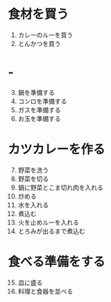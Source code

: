 # 食材を買う

1. カレーのルーを買う
2. とんかつを買う

# -

3. 鍋を準備する
4. コンロを準備する
5. ガスを準備する
6. お玉を準備する

# カツカレーを作る

7. 野菜を洗う
8. 野菜を切る
9. 鍋に野菜とこま切れ肉を入れる
10. 炒める
11. 水を入れる
12. 煮込む
13. 火を止めルーを入れる
14. とろみが出るまで煮込む

# 食べる準備をする

15. 皿に盛る
16. 料理と食器を並べる
